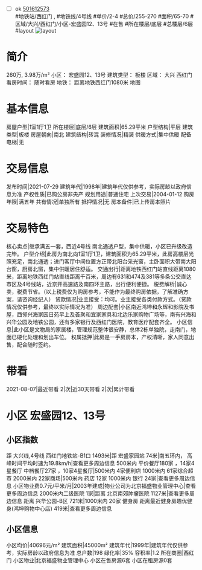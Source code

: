 - [ ] ok [501612573](https://bj.5i5j.com/ershoufang/501612573.html)  
 #地铁站/西红门 ,  #地铁线/4号线
#单价/2-4 #总价/255-270 #面积/65-70   #区域/大兴/西红门/小区-宏盛园12、13号 #在售 #所在楼层/底层 #总楼层/6层 #layout 
![layout](http://image2a.5i5j.com/bdir/layout/50243a5ac09f4702939f46cdc7a0f4ff.jpg_P5.jpg) 
# 简介 
 260万,  3.98万/m² 
小区： 宏盛园12、13号
建筑类型： 板楼
区域： 大兴 西红门
看房时间： 随时看房
地铁： 距离地铁西红门1080米 地图
# 基本信息 
 房屋户型|1室1厅1卫
所在楼层|底层/6层
建筑面积|65.29平米
户型结构|平层
建筑类型|板楼
房屋朝向|南北
建筑结构|砖混
装修情况|精装
供暖方式|集中供暖
配备电梯|无
# 交易信息 
 发布时间|2021-07-29
建筑年代|1998年|建筑年代仅供参考，实际房龄以政府信息为准
产权性质|已购公房非央产
规划用途|普通住宅
上次交易|2004-01-12
购房年限|满五年
共有情况|单独所有
抵押情况|无
房本备件|已上传房本照片
# 交易特色 
 核心卖点|继承满五一套，西近4号线 南北通透户型，集中供暖，小区已升级改造完毕。
户型介绍|此房为南北向1室1厅1卫，建筑面积为65.29平米，此房高楼层光照充足，南北通透；进门客厅中间位置方正带北阳台采光窗，主卧面积大带南大阳台窗，厨房北窗，集中供暖居住舒适。
交通出行|距离地铁西红门站直线距离1080米，距离地铁西红门站直线距离千百米，周边有631和474及381等多条公交直达市区及4号线站，近京开高速路及南四环主路，出行便利便捷。
税费解析|诚心卖，税费节省。（以上税费仅为购房参考，不能作为最终购房依据，了解准确方案，请咨询经纪人）
贷款情况|业主接受：均可。业主接受各类付款方式。（贷款情况仅供参考，最终以实际情况为准）
周边配套|小区南近鸿坤和永辉和影院及书屋，西邻兴海家园日苑早上及荟聚和宜家家具和北边乐家购物广场等，南有兴海和兴华公园及地铁公园，还有多家银行及西红门医院，教育医疗配套齐全。
小区信息|此小区是文物局的家属楼，管理规范整体很安静，总体2栋单独院，走南门，地面已硬化处理和划出车位。
权属抵押|此房是一手房房本，产权清晰，家人同意出售，配合随时签约。
# 带看 
 2021-08-07|最近带看	 2|次|近30天带看	 2|次|累计带看
# 小区 宏盛园12、13号
## 小区指数 
 距 大兴线,4号线 西红门地铁站-B1口 1493米|距 宏盛家园站 74米|南五环内， 高峰时间平均时速为19.8km/h|查看更多周边信息
500米内 平价餐厅180家 ，14家4星餐厅
中档餐厅27家 ，10家4星餐厅|500米内 4家便利店
1000米内 61家综合超市
2000米内 22家商场|500米内 药店 12家
1000米内 银行 24家|查看更多周边信息
小区物业费0.7元/平米/月|2003年建成|物业公司为北京福盛物业管理中心|查看更多周边信息
2000米内二级医院 1家|距离 北京南郊肿瘤医院  1127米|查看更多周边信息
距离 兴华公园-B区 721米|1000米内 20家 健身房
距离最近健身房趣优健身(鸿坤购物中心店) 419米|查看更多周边信息
## 小区信息 
 小区均价|40696元/m²
建筑面积|45000m²
建筑年代|1999年|建筑年代仅供参考，实际房龄以政府信息为准
总户数|198
绿化率|35%
容积率|1.2
所在商圈|西红门
小区物业|北京福盛物业管理中心
小区在售房源6套
小区在租房源0套
